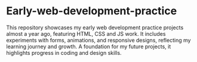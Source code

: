 
# Early-web-development-practice
>>>>>>> 
This repository showcases my early web development practice projects almost a year ago, featuring HTML, CSS and JS work. It includes experiments with forms, animations, and responsive designs, reflecting my learning journey and growth. A foundation for my future projects, it highlights progress in coding and design skills.
